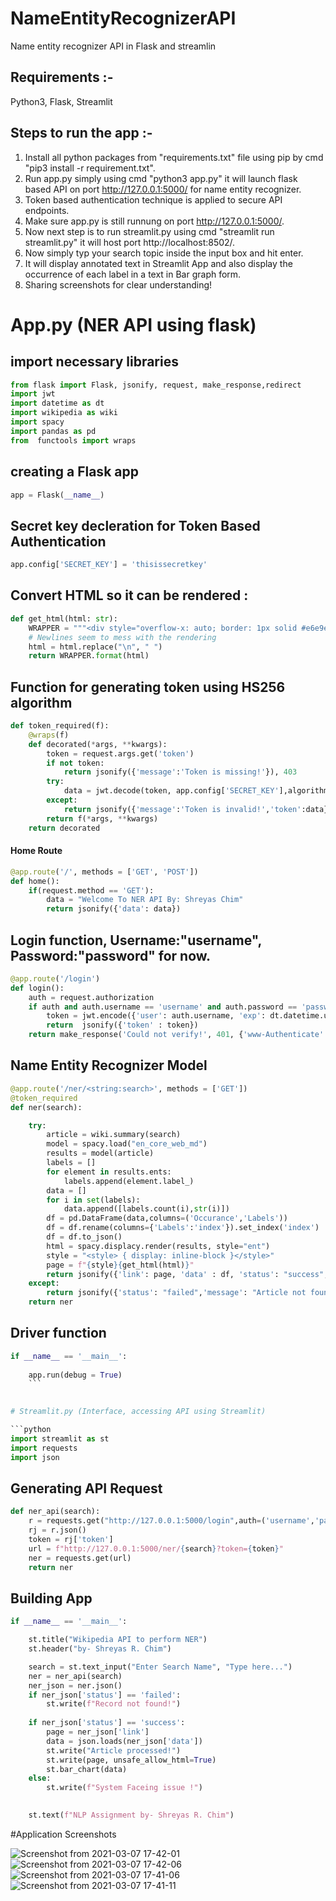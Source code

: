 
# NameEntityRecognizerAPI
Name entity recognizer API in Flask and streamlin

## Requirements :- 
Python3, Flask, Streamlit

## Steps to run the app :- 
1) Install all python packages from "requirements.txt" file using pip by cmd "pip3 install -r requirement.txt".
2) Run app.py simply using cmd "python3 app.py" it will launch flask based API on port http://127.0.0.1:5000/ for name entity recognizer.
3) Token based authentication technique is applied to secure API endpoints.
4) Make sure app.py is still runnung on port http://127.0.0.1:5000/.
5) Now next step is to run streamlit.py using cmd "streamlit run streamlit.py" it will host port http://localhost:8502/.
6) Now simply typ your search topic inside the input box and hit enter.  
8) It will display annotated text in Streamlit App and also display the occurrence of each label in a text in Bar graph form.
9) Sharing screenshots for clear understanding!


# App.py (NER API using flask) 


## import necessary libraries 
```python
from flask import Flask, jsonify, request, make_response,redirect
import jwt
import datetime as dt
import wikipedia as wiki
import spacy
import pandas as pd
from  functools import wraps 
```
## creating a Flask app 
```python
app = Flask(__name__) 
```
## Secret key decleration for Token Based Authentication  
```python
app.config['SECRET_KEY'] = 'thisissecretkey' 
```

## Convert HTML so it can be rendered :
```python
def get_html(html: str):  
    WRAPPER = """<div style="overflow-x: auto; border: 1px solid #e6e9ef; border-radius: 0.25rem; padding: 1rem; margin-bottom: 2.5rem">{}</div>"""
    # Newlines seem to mess with the rendering
    html = html.replace("\n", " ")
    return WRAPPER.format(html)
```
## Function for generating token using HS256 algorithm  
```python
def token_required(f):
    @wraps(f)
    def decorated(*args, **kwargs):
        token = request.args.get('token')
        if not token:
            return jsonify({'message':'Token is missing!'}), 403
        try:
            data = jwt.decode(token, app.config['SECRET_KEY'],algorithms=["HS256"])
        except:
            return jsonify({'message':'Token is invalid!','token':data}), 403
        return f(*args, **kwargs)
    return decorated
```
#### Home Route
```python    
@app.route('/', methods = ['GET', 'POST']) 
def home(): 
    if(request.method == 'GET'): 
        data = "Welcome To NER API By: Shreyas Chim"
        return jsonify({'data': data}) 
```  
## Login function, Username:"username", Password:"password" for now. 
```python
@app.route('/login') 
def login():
    auth = request.authorization 
    if auth and auth.username == 'username' and auth.password == 'password':
        token = jwt.encode({'user': auth.username, 'exp': dt.datetime.utcnow() + dt.timedelta(minutes=30)}, app.config['SECRET_KEY'])
        return  jsonify({'token' : token})
    return make_response('Could not verify!', 401, {'www-Authenticate': 'Basic real = "Login Required"'})
```    

## Name Entity Recognizer Model 
```python
@app.route('/ner/<string:search>', methods = ['GET']) 
@token_required
def ner(search): 

    try:
        article = wiki.summary(search)
        model = spacy.load("en_core_web_md")
        results = model(article)
        labels = []
        for element in results.ents:
            labels.append(element.label_)
        data = []
        for i in set(labels):
            data.append([labels.count(i),str(i)])
        df = pd.DataFrame(data,columns=('Occurance','Labels'))
        df = df.rename(columns={'Labels':'index'}).set_index('index')
        df = df.to_json()
        html = spacy.displacy.render(results, style="ent")
        style = "<style> { display: inline-block }</style>"
        page = f"{style}{get_html(html)}"
        return jsonify({'link': page, 'data' : df, 'status': "success", 'message': "Article processed!"}) 
    except:
        return jsonify({'status': "failed",'message': "Article not found!"}) 
    return ner
```
  
## Driver function 

```python
if __name__ == '__main__': 
  
    app.run(debug = True) 
    ```
 

# Streamlit.py (Interface, accessing API using Streamlit)

```python
import streamlit as st
import requests
import json
```

## Generating API Request 

```python
def ner_api(search):
    r = requests.get("http://127.0.0.1:5000/login",auth=('username','password'))
    rj = r.json()
    token = rj['token']
    url = f"http://127.0.0.1:5000/ner/{search}?token={token}"
    ner = requests.get(url)
    return ner
 ```   
## Building App 

```python
if __name__ == '__main__':

    st.title("Wikipedia API to perform NER")
    st.header("by- Shreyas R. Chim")

    search = st.text_input("Enter Search Name", "Type here...")
    ner = ner_api(search)
    ner_json = ner.json()
    if ner_json['status'] == 'failed':
        st.write(f"Record not found!")
        
    if ner_json['status'] == 'success':
        page = ner_json['link']
        data = json.loads(ner_json['data'])
        st.write("Article processed!")
        st.write(page, unsafe_allow_html=True)
        st.bar_chart(data)
    else:
        st.write(f"System Faceing issue !")

    
    st.text(f"NLP Assignment by- Shreyas R. Chim")

``` 
#Application Screenshots

![Screenshot from 2021-03-07 17-42-01](https://user-images.githubusercontent.com/33173746/110239481-18d97780-7f6d-11eb-8719-160f6a13b97e.png)
![Screenshot from 2021-03-07 17-42-06](https://user-images.githubusercontent.com/33173746/110239487-1d059500-7f6d-11eb-9ebe-ae0ab9e42e11.png)
![Screenshot from 2021-03-07 17-41-06](https://user-images.githubusercontent.com/33173746/110239492-2262df80-7f6d-11eb-9dd4-3d6f850bea29.png)
![Screenshot from 2021-03-07 17-41-11](https://user-images.githubusercontent.com/33173746/110239496-242ca300-7f6d-11eb-890c-b65c72061729.png)
